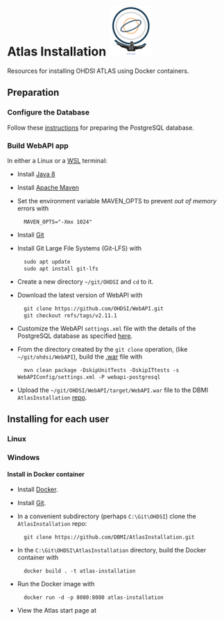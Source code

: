 # Atlas Installation  ![image info](./pictures/Atlas_small.png) 
Resources for installing OHDSI ATLAS using Docker containers.

## Preparation
### Configure the Database
Follow these [instructions](https://github.com/OHDSI/WebAPI/wiki/PostgreSQL-Installation-Guide) for preparing the PostgreSQL database.

### Build WebAPI app
In either a Linux or a [WSL](https://learn.microsoft.com/en-us/windows/wsl/install) terminal:
* Install [Java 8](https://www.oracle.com/java/technologies/javase/javase8-archive-downloads.html)
* Install [Apache Maven](https://maven.apache.org/download.cgi)
* Set the environment variable MAVEN_OPTS to prevent _out of memory_ errors with

		MAVEN_OPTS="-Xmx 1024"		
* Install [Git](https://gitforwindows.org/)
* Install Git Large File Systems (Git-LFS) with

		sudo apt update
		sudo apt install git-lfs

* Create a new directory `~/git/OHDSI` and `cd` to it.
* Download the latest version of WebAPI with

		git clone https://github.com/OHDSI/WebAPI.git
		git checkout refs/tags/v2.11.1
	
* Customize the WebAPI `settings.xml` file with the details of the PostgreSQL database as specified [here](https://github.com/OHDSI/WebAPI/wiki/WebAPI-Installation-Guide#configure-the-maven-profile).
* From the directory created by the `git clone` operation, (like `~/git/ohdsi/WebAPI`), build the [.war](https://www.geeksforgeeks.org/servlet-war-file/#:~:text=What%20is%20WAR%20File%3F,A%20file%20entitled%20web.) file with

		mvn clean package -DskipUnitTests -DskipITtests -s WebAPIConfig/settings.xml -P webapi-postgresql
		
* Upload the `~/git/OHDSI/WebAPI/target/WebAPI.war` file to the DBMI `AtlasInstallation` [repo](https://github.com/DBMI/AtlasInstallation).
 
## Installing for each user

### Linux

### Windows

#### Install in Docker container
* Install [Docker](https://docs.docker.com/get-started/).
* Install [Git](https://gitforwindows.org/).
* In a convenient subdirectory (perhaps `C:\Git\OHDSI`) clone the `AtlasInstallation` repo:

		git clone https://github.com/DBMI/AtlasInstallation.git
	
* In the `C:\Git\OHDSI\AtlasInstallation` directory, build the Docker container with

		docker build . -t atlas-installation

* Run the Docker image with

		docker run -d -p 8080:8080 atlas-installation		
* View the Atlas start page at